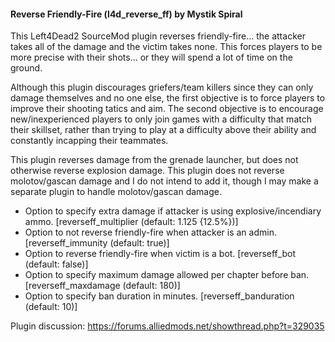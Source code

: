 #### Reverse Friendly-Fire (l4d_reverse_ff) by Mystik Spiral

This Left4Dead2 SourceMod plugin reverses friendly-fire... the attacker takes all of the damage and the victim takes none.
This forces players to be more precise with their shots... or they will spend a lot of time on the ground.

Although this plugin discourages griefers/team killers since they can only damage themselves and no one else, the first objective is to force players to improve their shooting tatics and aim. The second objective is to encourage new/inexperienced players to only join games with a difficulty that match their skillset, rather than trying to play at a difficulty above their ability and constantly incapping their teammates.

This plugin reverses damage from the grenade launcher, but does not otherwise reverse explosion damage.
This plugin does not reverse molotov/gascan damage and I do not intend to add it, though I may make a separate plugin to handle molotov/gascan damage.

- Option to specify extra damage if attacker is using explosive/incendiary ammo. [reverseff_multiplier (default: 1.125 {12.5%})]
- Option to not reverse friendly-fire when attacker is an admin. [reverseff_immunity (default: true)]
- Option to reverse friendly-fire when victim is a bot. [reverseff_bot (default: false)]
- Option to specify maximum damage allowed per chapter before ban. [reverseff_maxdamage (default: 180)]
- Option to specify ban duration in minutes. [reverseff_banduration (default: 10)]

Plugin discussion: https://forums.alliedmods.net/showthread.php?t=329035
